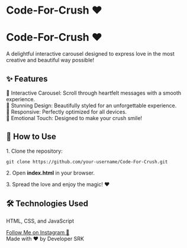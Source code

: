 # Code-For-Crush ❤️

<!DOCTYPE html>
<html lang="en">
<head>
    <meta charset="UTF-8">
    <meta name="viewport" content="width=device-width, initial-scale=1.0">
   
</head>
<body>
    <h1>Code-For-Crush ❤️</h1>
    <p>A delightful interactive carousel designed to express love in the most creative and beautiful way possible!</p>
    <h2>✨ Features</h2>
    <ul style="list-style: none; padding: 0;">
        <li>💖 Interactive Carousel: Scroll through heartfelt messages with a smooth experience.</li>
        <li>🎨 Stunning Design: Beautifully styled for an unforgettable experience.</li>
        <li>📱 Responsive: Perfectly optimized for all devices.</li>
        <li>🌟 Emotional Touch: Designed to make your crush smile!</li>
    </ul>
    <h2>🚀 How to Use</h2>
    <p>1. Clone the repository:</p>
    <code>git clone https://github.com/your-username/Code-For-Crush.git</code>
    <p>2. Open <b>index.html</b> in your browser.</p>
    <p>3. Spread the love and enjoy the magic! ❤️</p>
    <h2>🛠️ Technologies Used</h2>
    <p>HTML, CSS, and JavaScript</p>
    <a href="https://www.instagram.com/_developersrk/" target="_blank" class="button">Follow Me on Instagram 💌</a>
    <footer>
        Made with ❤️ by Developer SRK
    </footer>
</body>
</html>
